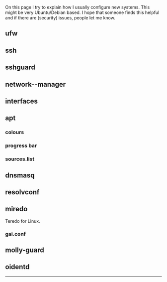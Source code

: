 <!DOCTYPE html>
<html>
<head>
<meta charset="UTF-8" />
<!-- <meta http-equiv="refresh" content="60" /> -->
<meta name="description" content="How I configure my new systems. Uncompilated Firewall, SSH, apt etc. This is probably heavily Debian/Ubuntu based." />
<meta name="keywords" content="ufw,ssh,sshguard,network-manager,interfaces,apt,colours,progress,bar,sources.list,dnsmasq,resolvconf,miredo,teredo,gai.conf,molly-guard,oidentd" />
<meta name="author" content="Mikaela Suomalainen" />
<link rel="canonical" href="http://mikaela.info/pages/newsystems.html">
<title>How I configure my new systems</title>
<link rel="stylesheet" type="text/css" href="../css.css" />
</head>
<body>

On this page I try to explain how I usually configure new systems. This 
might be very Ubuntu/Debian based. I hope that someone finds this helpful 
and if there are (security) issues, people let me know.

## ufw

## ssh

## sshguard

## network--manager

## interfaces

## apt

### colours

### progress bar

### sources.list

## dnsmasq

## resolvconf

## miredo

Teredo for Linux. 

### gai.conf

## molly-guard

## oidentd

<hr/>

<script>
var idcomments_acct = '2405e74b7c1c8062b1b2ea830f1a8bd0';
var idcomments_post_id;
var idcomments_post_url;
</script>
<span id="IDCommentsPostTitle" style="display:none"></span>
<script type='text/javascript' src='http://www.intensedebate.com/js/genericCommentWrapperV2.js'></script>

</body>
</html>
<!-- vim : set ft=markdown-->
